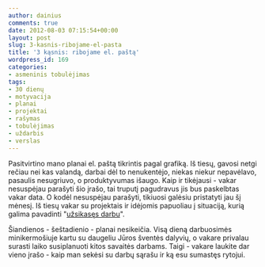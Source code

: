 ```yaml
---
author: dainius
comments: true
date: 2012-08-03 07:15:54+00:00
layout: post
slug: 3-kasnis-ribojame-el-pasta
title: '3 kąsnis: ribojame el. paštą'
wordpress_id: 169
categories:
- asmeninis tobulėjimas
tags:
- 30 dienų
- motyvacija
- planai
- projektai
- rašymas
- tobulėjimas
- uždarbis
- verslas
---
```


Pasitvirtino mano planai el. paštą tikrintis pagal grafiką. Iš tiesų, gavosi netgi rečiau nei kas valandą, darbai dėl to nenukentėjo, niekas niekur nepavėlavo, pasaulis nesugriuvo, o produktyvumas išaugo. Kaip ir tikėjausi - vakar nesuspėjau parašyti šio įrašo, tai truputį pagudravus jis bus paskelbtas vakar data. O kodėl nesuspėjau parašyti, tikiuosi galėsiu pristatyti jau šį mėnesį. Iš tiesų vakar su projektais ir idėjomis papuoliau į situaciją, kurią galima pavadinti "[užsikasęs darbu](https://plus.google.com/u/0/106188829583496636126/posts/J68nH3LNnQc)".

Šiandienos - šeštadienio - planai nesikeičia. Visą dieną darbuosimės minikermošiuje kartu su daugeliu Jūros šventės dalyvių, o vakare privalau surasti laiko susiplanuoti kitos savaitės darbams. Taigi - vakare laukite dar vieno įrašo - kaip man sekėsi su darbų sąrašu ir ką esu sumastęs rytojui.
